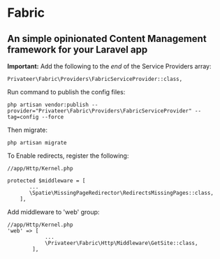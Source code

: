 # Fabric
## An simple opinionated Content Management framework for your Laravel app

__Important:__ Add the following to the _end_ of the Service Providers array:

`Privateer\Fabric\Providers\FabricServiceProvider::class,`

Run command to publish the config files:

`php artisan vendor:publish --provider="Privateer\Fabric\Providers\FabricServiceProvider" --tag=config --force`

Then migrate:

`php artisan migrate`


To Enable redirects, register the following:
```
//app/Http/Kernel.php

protected $middleware = [
       ...
       \Spatie\MissingPageRedirector\RedirectsMissingPages::class,
    ],
```

Add middleware to 'web' group:

```
//app/Http/Kernel.php
'web' => [
            ...
            \Privateer\Fabric\Http\Middleware\GetSite::class,
        ],
```